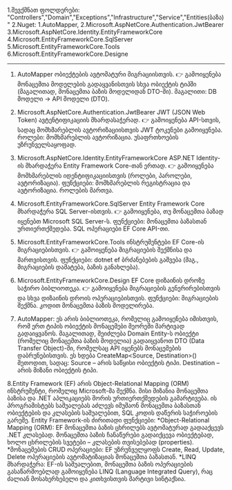 1.შევქმნათ ფოლდერები: "Controllers","Domain","Exceptions","Infrastructure","Service","Entities(ბაზა)"
2.Nuget: 
         1.AutoMapper,
         2.Microsoft.AspNetCore.Authentication.JwtBearer
         3.Microsoft.AspNetCore.Identity.EntityFrameworkCore
         4.Microsoft.EntityFrameworkCore.SqlServer
         5.Microsoft.EntityFrameworkCore.Tools
         6.Microsoft.EntityFrameworkCore.Designe

------------------------------------------------------

1. AutoMapper
   ობიექტების ავტომატური მიგრაციისთვის.
   👉 გამოიყენება მონაცემთა მოდელების გადაყვანისთვის სხვა ობიექტის ტიპში (მაგალითად, მონაცემთა ბაზის მოდელიდან DTO-ში).
   მაგალითი:
   DB მოდელი → API მოდელი (DTO).

2. Microsoft.AspNetCore.Authentication.JwtBearer
      JWT (JSON Web Token) ავტენტიფიკაციის მხარდასაჭერად.
      👉 გამოიყენება API-სთვის, სადაც მომხმარებლის ავტორიზაციისთვის JWT ტოკენები გამოიყენება.
      როლები:
             მომხმარებლის ავტორიზაცია.
             უსაფრთხოების უზრუნველსაყოფად.

3. Microsoft.AspNetCore.Identity.EntityFrameworkCore
      ASP.NET Identity-ის მხარდაჭერა Entity Framework Core-თან ერთად.
      👉 გამოიყენება მომხმარებლის იდენტიფიკაციისთვის (როლები, პაროლები, ავტორიზაცია).
      ფუნქციები:
                მომხმარებლის რეგისტრაცია და ავტორიზაცია.
                როლების მართვა.

4. Microsoft.EntityFrameworkCore.SqlServer
      Entity Framework Core მხარდაჭერა SQL Server-ისთვის.
      👉 გამოიყენება, თუ მონაცემთა ბაზად იყენებთ Microsoft SQL Server-ს.
      ფუნქციები:
                მონაცემთა ბაზასთან ურთიერთქმედება.
                SQL ოპერაციები EF Core API-თი.

5. Microsoft.EntityFrameworkCore.Tools
      ინსტრუმენტები EF Core-ის მიგრაციებისთვის.
      👉 გამოიყენება მიგრაციების შექმნისა და მართვისთვის.
      ფუნქციები:
                dotnet ef ბრძანებების გაშვება (მაგ., მიგრაციების დამატება, ბაზის განახლება).

6. Microsoft.EntityFrameworkCore.Design
   EF Core დიზაინის დროზე საჭირო ბიბლიოთეკა.
   👉 გამოიყენება მიგრაციების გენერირებისთვის და სხვა დიზაინის დროის ოპერაციებისთვის.
   ფუნქციები:
             მიგრაციების შექმნა.
             კოდით მონაცემთა ბაზის მოდელირება.

7. AutoMapper:
   ეს არის ბიბლიოთეკა, რომელიც გამოიყენება იმისთვის, რომ ერთ ტიპის ობიექტის მონაცემები მეორეში მარტივად გადაიყვანოს.
   მაგალითად, შეიძლება Domain Entity-ს ობიექტი (რომელიც მონაცემთა ბაზის მოდელია) გადაიყვანოთ DTO (Data Transfer Object)-ში,
   რომელსაც API იყენებს მონაცემების დაბრუნებისთვის.
   ეს ხდება CreateMap<Source, Destination>() მეთოდით, სადაც:
   Source – არის საწყისი ობიექტის ტიპი.
   Destination – არის მიზანი ობიექტის ტიპი.

8.Entity Framework (EF) არის Object-Relational Mapping (ORM) ინსტრუმენტი, რომელიც Microsoft-მა შექმნა. მისი მიზანია 
მონაცემთა ბაზისა და .NET აპლიკაციებს შორის ურთიერთქმედების გამარტივება. ის პროგრამისტებს საშუალებას აძლევს იმუშაონ მონაცემთა 
ბაზასთან ობიექტების და კლასების საშუალებით, SQL კოდის დაწერის საჭიროების გარეშე.
Entity Framework-ის ძირითადი ფუნქციები:
*Object-Relational Mapping (ORM):
 EF მონაცემთა ბაზის ცხრილებს ავტომატურად გადააქცევს .NET კლასებად.
 მონაცემთა ბაზის ჩანაწერები გადაიქცევა ობიექტებად, ხოლო ცხრილების სვეტები – კლასების თვისებებად (properties).
*მონაცემების CRUD ოპერაციები:
 EF უზრუნველყოფს Create, Read, Update, Delete ოპერაციების ავტომატიზაციას მონაცემთა ბაზასთან.
*LINQ მხარდაჭერა:
EF-ის საშუალებით, მონაცემთა ბაზის ოპერაციების გასაწარმოებლად გამოიყენება LINQ (Language Integrated Query), 
რაც ძალიან მოსახერხებელი და კითხვისთვის მარტივი სინტაქსია.
